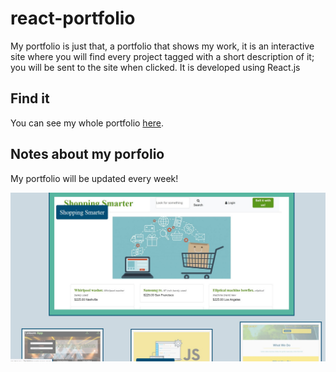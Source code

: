 # react-portfolio

My portfolio is just that, a portfolio that shows my work, it is an interactive site where you will find every project tagged with a short description of it; you will be sent to the site when clicked. It is developed using React.js 
## Find it

You can see my whole portfolio [here](https://esgarsad.github.io/portfolio/).

## Notes about my porfolio

 My portfolio will be updated every week!



![portfolio](https://github.com/esgarsad/my-portfolio/blob/main/assets/images/portfolio2.jpg?raw=true)